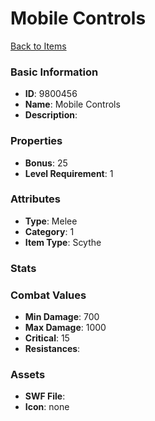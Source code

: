# Mobile Controls



[Back to Items](../items.md)

### Basic Information

- **ID**: 9800456
- **Name**: Mobile Controls
- **Description**: 

### Properties

- **Bonus**: 25
- **Level Requirement**: 1

### Attributes

- **Type**: Melee     
- **Category**: 1
- **Item Type**: Scythe

### Stats


### Combat Values

- **Min Damage**: 700
- **Max Damage**: 1000
- **Critical**: 15
- **Resistances**: 

### Assets

- **SWF File**: 
- **Icon**: none

